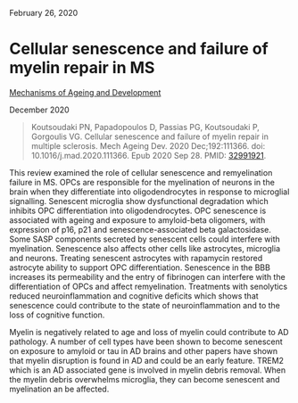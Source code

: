 February 26, 2020

# Cellular senescence and failure of myelin repair in MS

[Mechanisms of Ageing and Development](https://doi.org/10.1016/j.mad.2020.111366)

December 2020

> Koutsoudaki PN, Papadopoulos D, Passias PG, Koutsoudaki P, Gorgoulis VG.
> Cellular senescence and failure of myelin repair in multiple sclerosis. Mech
> Ageing Dev. 2020 Dec;192:111366. doi: 10.1016/j.mad.2020.111366. Epub 2020 Sep
> 28\. PMID: [32991921](https://pubmed.ncbi.nlm.nih.gov/32991921).

This review examined the role of cellular senescence and remyelination failure
in MS. OPCs are responsible for the myelination of neurons in the brain when
they differentiate into oligodendrocytes in response to microglial signalling.
Senescent microglia show dysfunctional degradation which inhibits OPC
differentiation into oligodendrocytes. OPC senescence is associated with ageing
and exposure to amyloid-beta oligomers, with expression of p16, p21 and
senescence-associated beta galactosidase. Some SASP components secreted by
senescent cells could interfere with myelination. Senescence also affects other
cells like astrocytes, microglia and neurons. Treating senescent astrocytes with
rapamycin restored astrocyte ability to support OPC differentiation. Senescence
in the BBB increases its permeability and the entry of fibrinogen can interfere
with the differentiation of OPCs and affect remyelination. Treatments with
senolytics reduced neuroinflammation and cognitive deficits which shows that
senescence could contribute to the state of neuroinflammation and to the loss of
cognitive function.

Myelin is negatively related to age and loss of myelin could contribute to AD
pathology. A number of cell types have been shown to become senescent on
exposure to amyloid or tau in AD brains and other papers have shown that myelin
disruption is found in AD and could be an early feature. TREM2 which is an AD
associated gene is involved in myelin debris removal. When the myelin debris
overwhelms microglia, they can become senescent and myelination an be affected.
